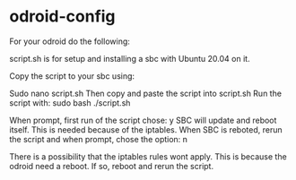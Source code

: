 # odroid-config

For your odroid do the following:



script.sh is for setup and installing a sbc with Ubuntu 20.04 on it.

Copy the script to your sbc using:

Sudo nano script.sh
Then copy and paste the script into script.sh
Run the script with: sudo bash ./script.sh

When prompt, first run of the script chose: y
SBC will update and reboot itself. This is needed because of the iptables.
When SBC is reboted, rerun the script and when prompt, chose the option: n

There is a possibility that the iptables rules wont apply. This is because the odroid need a reboot. If so, reboot and rerun the script.

